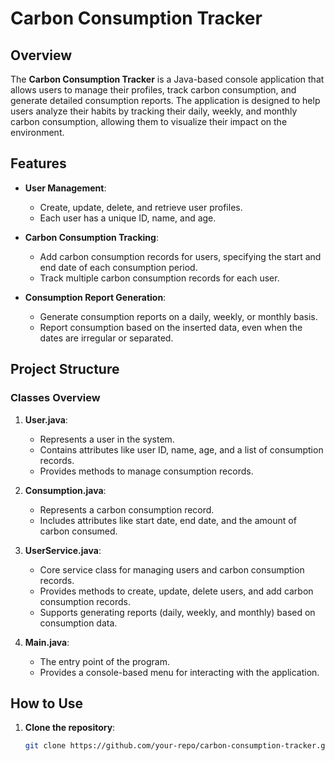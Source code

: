 # Carbon Consumption Tracker

## Overview

The **Carbon Consumption Tracker** is a Java-based console application that allows users to manage their profiles, track carbon consumption, and generate detailed consumption reports. The application is designed to help users analyze their habits by tracking their daily, weekly, and monthly carbon consumption, allowing them to visualize their impact on the environment.

## Features

- **User Management**: 
  - Create, update, delete, and retrieve user profiles.
  - Each user has a unique ID, name, and age.

- **Carbon Consumption Tracking**:
  - Add carbon consumption records for users, specifying the start and end date of each consumption period.
  - Track multiple carbon consumption records for each user.

- **Consumption Report Generation**:
  - Generate consumption reports on a daily, weekly, or monthly basis.
  - Report consumption based on the inserted data, even when the dates are irregular or separated.

## Project Structure

### Classes Overview

1. **User.java**: 
   - Represents a user in the system.
   - Contains attributes like user ID, name, age, and a list of consumption records.
   - Provides methods to manage consumption records.

2. **Consumption.java**: 
   - Represents a carbon consumption record.
   - Includes attributes like start date, end date, and the amount of carbon consumed.

3. **UserService.java**: 
   - Core service class for managing users and carbon consumption records.
   - Provides methods to create, update, delete users, and add carbon consumption records.
   - Supports generating reports (daily, weekly, and monthly) based on consumption data.

4. **Main.java**: 
   - The entry point of the program.
   - Provides a console-based menu for interacting with the application.

## How to Use

1. **Clone the repository**:
   ```bash
   git clone https://github.com/your-repo/carbon-consumption-tracker.git
